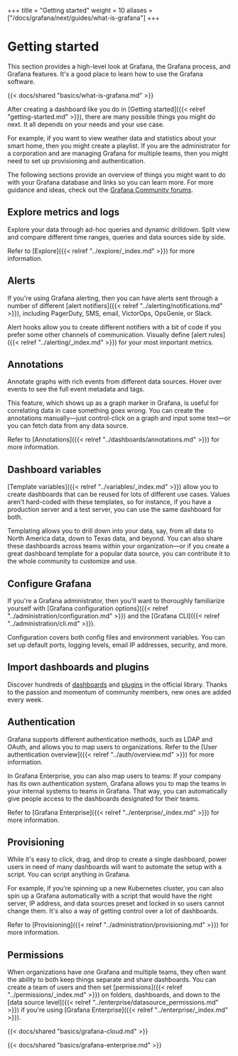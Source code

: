 +++
title = "Getting started"
weight = 10
aliases = ["/docs/grafana/next/guides/what-is-grafana"]
+++

# Getting started

This section provides a high-level look at Grafana, the Grafana process, and Grafana features. It's a good place to learn how to use the Grafana software.

{{< docs/shared "basics/what-is-grafana.md" >}}

After creating a dashboard like you do in [Getting started]({{< relref "getting-started.md" >}}), there are many possible things you might do next. It all depends on your needs and your use case.

For example, if you want to view weather data and statistics about your smart home, then you might create a playlist. If you are the administrator for a corporation and are managing Grafana for multiple teams, then you might need to set up provisioning and authentication.

The following sections provide an overview of things you might want to do with your Grafana database and links so you can learn more. For more guidance and ideas, check out the [Grafana Community forums](https://community.grafana.com/).

## Explore metrics and logs

Explore your data through ad-hoc queries and dynamic drilldown. Split view and compare different time ranges, queries and data sources side by side.

Refer to [Explore]({{< relref "../explore/_index.md" >}}) for more information.

## Alerts

If you're using Grafana alerting, then you can have alerts sent through a number of different [alert notifiers]({{< relref "../alerting/notifications.md" >}}), including PagerDuty, SMS, email, VictorOps, OpsGenie, or Slack.

Alert hooks allow you to create different notifiers with a bit of code if you prefer some other channels of communication. Visually define [alert rules]({{< relref "../alerting/_index.md" >}}) for your most important metrics.

## Annotations

Annotate graphs with rich events from different data sources. Hover over events to see the full event metadata and tags.

This feature, which shows up as a graph marker in Grafana, is useful for correlating data in case something goes wrong. You can create the annotations manually—just control-click on a graph and input some text—or you can fetch data from any data source.

Refer to [Annotations]({{< relref "../dashboards/annotations.md" >}}) for more information.

## Dashboard variables

[Template variables]({{< relref "../variables/_index.md" >}}) allow you to create dashboards that can be reused for lots of different use cases. Values aren't hard-coded with these templates, so for instance, if you have a production server and a test server, you can use the same dashboard for both.

Templating allows you to drill down into your data, say, from all data to North America data, down to Texas data, and beyond. You can also share these dashboards across teams within your organization—or if you create a great dashboard template for a popular data source, you can contribute it to the whole community to customize and use.

## Configure Grafana

If you're a Grafana administrator, then you'll want to thoroughly familiarize yourself with [Grafana configuration options]({{< relref "../administration/configuration.md" >}}) and the [Grafana CLI]({{< relref "../administration/cli.md" >}}).

Configuration covers both config files and environment variables. You can set up default ports, logging levels, email IP addresses, security, and more.

## Import dashboards and plugins

Discover hundreds of [dashboards](https://grafana.com/grafana/dashboards) and [plugins](https://grafana.com/grafana/plugins) in the official library. Thanks to the passion and momentum of community members, new ones are added every week.

## Authentication

Grafana supports different authentication methods, such as LDAP and OAuth, and allows you to map users to organizations. Refer to the [User authentication overview]({{< relref "../auth/overview.md" >}}) for more information.

In Grafana Enterprise, you can also map users to teams: If your company has its own authentication system, Grafana allows you to map the teams in your internal systems to teams in Grafana. That way, you can automatically give people access to the dashboards designated for their teams.

Refer to [Grafana Enterprise]({{< relref "../enterprise/_index.md" >}}) for more information.

## Provisioning

While it's easy to click, drag, and drop to create a single dashboard, power users in need of many dashboards will want to automate the setup with a script. You can script anything in Grafana.

For example, if you're spinning up a new Kubernetes cluster, you can also spin up a Grafana automatically with a script that would have the right server, IP address, and data sources preset and locked in so users cannot change them. It's also a way of getting control over a lot of dashboards.

Refer to [Provisioning]({{< relref "../administration/provisioning.md" >}}) for more information.

## Permissions

When organizations have one Grafana and multiple teams, they often want the ability to both keep things separate and share dashboards. You can create a team of users and then set [permissions]({{< relref "../permissions/_index.md" >}}) on folders, dashboards, and down to the [data source level]({{< relref "../enterprise/datasource_permissions.md" >}}) if you're using [Grafana Enterprise]({{< relref "../enterprise/_index.md" >}}).

{{< docs/shared "basics/grafana-cloud.md" >}}

{{< docs/shared "basics/grafana-enterprise.md" >}}
